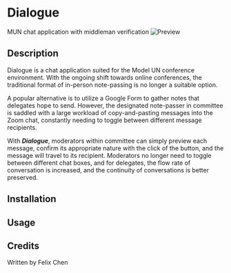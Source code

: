 # Dialogue
MUN chat application with middleman verification
![Preview](images/dialogue-screenshot.png)

## Description
Dialogue is a chat application suited for the Model UN conference environment. With the ongoing shift towards online conferences, the traditional format of in-person note-passing is no longer a suitable option.

A popular alternative is to utilize a Google Form to gather notes that delegates hope to send. However, the designated note-passer in committee is saddled with a large workload of copy-and-pasting messages into the Zoom chat, constantly needing to toggle between different message recipients.

With **_Dialogue_**, moderators within committee can simply preview each message, confirm its appropriate nature with the click of the button, and the message will travel to its recipient. Moderators no longer need to toggle between different chat boxes, and for delegates, the flow rate of conversation is increased, and the continuity of conversations is better preserved. 

## Installation

## Usage

## Credits
Written by Felix Chen

